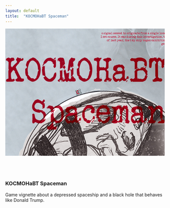 ```yaml
---
layout: default
title:  "KOCMOHaBT Spaceman"
---
```


<div class="right">
  <div class="row">
    <div class="col-xs-12">
    </div>
      <div class="col-xs-8" style="padding-bottom:20px">
        <img src="/images/spaceman.jpg" class="img-responsive" alt="KOCMOHaBT Spaceman" style="padding-bottom: 2rem; max-width:100%">
      </div>
    </div>
  <h3 align="left">KOCMOHaBT Spaceman</h3>
  <p>Game vignette about a depressed spaceship and a black hole that behaves like Donald Trump.</p>
</div>
